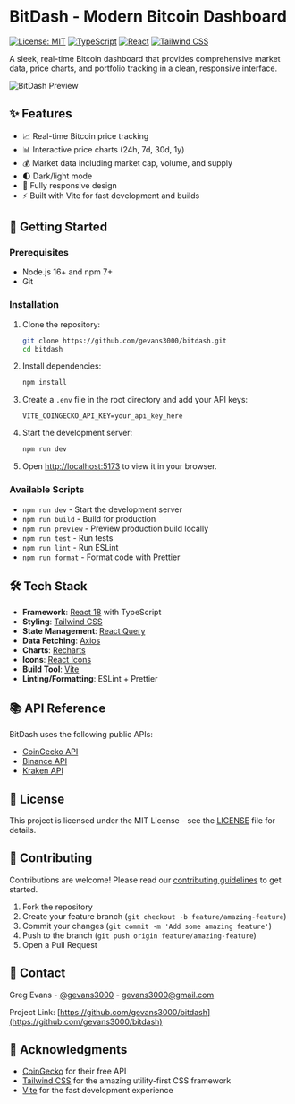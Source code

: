 # BitDash - Modern Bitcoin Dashboard

[![License: MIT](https://img.shields.io/badge/License-MIT-yellow.svg)](https://opensource.org/licenses/MIT)
[![TypeScript](https://img.shields.io/badge/TypeScript-007ACC?style=flat&logo=typescript&logoColor=white)](https://www.typescriptlang.org/)
[![React](https://img.shields.io/badge/React-20232A?style=flat&logo=react&logoColor=61DAFB)](https://reactjs.org/)
[![Tailwind CSS](https://img.shields.io/badge/Tailwind_CSS-38B2AC?style=flat&logo=tailwind-css&logoColor=white)](https://tailwindcss.com/)

A sleek, real-time Bitcoin dashboard that provides comprehensive market data, price charts, and portfolio tracking in a clean, responsive interface.

![BitDash Preview](public/bitdash-preview.png)

## ✨ Features

- 📈 Real-time Bitcoin price tracking
- 📊 Interactive price charts (24h, 7d, 30d, 1y)
- 💰 Market data including market cap, volume, and supply
- 🌓 Dark/light mode
- 📱 Fully responsive design
- ⚡ Built with Vite for fast development and builds

## 🚀 Getting Started

### Prerequisites

- Node.js 16+ and npm 7+
- Git

### Installation

1. Clone the repository:
   ```bash
   git clone https://github.com/gevans3000/bitdash.git
   cd bitdash
   ```

2. Install dependencies:
   ```bash
   npm install
   ```

3. Create a `.env` file in the root directory and add your API keys:
   ```env
   VITE_COINGECKO_API_KEY=your_api_key_here
   ```

4. Start the development server:
   ```bash
   npm run dev
   ```

5. Open [http://localhost:5173](http://localhost:5173) to view it in your browser.

### Available Scripts

- `npm run dev` - Start the development server
- `npm run build` - Build for production
- `npm run preview` - Preview production build locally
- `npm run test` - Run tests
- `npm run lint` - Run ESLint
- `npm run format` - Format code with Prettier

## 🛠 Tech Stack

- **Framework**: [React 18](https://reactjs.org/) with TypeScript
- **Styling**: [Tailwind CSS](https://tailwindcss.com/)
- **State Management**: [React Query](https://tanstack.com/query/latest)
- **Data Fetching**: [Axios](https://axios-http.com/)
- **Charts**: [Recharts](https://recharts.org/)
- **Icons**: [React Icons](https://react-icons.github.io/react-icons/)
- **Build Tool**: [Vite](https://vitejs.dev/)
- **Linting/Formatting**: ESLint + Prettier

## 📚 API Reference

BitDash uses the following public APIs:

- [CoinGecko API](https://www.coingecko.com/en/api)
- [Binance API](https://binance-docs.github.io/apidocs/)
- [Kraken API](https://docs.kraken.com/rest/)

## 📄 License

This project is licensed under the MIT License - see the [LICENSE](LICENSE) file for details.

## 🤝 Contributing

Contributions are welcome! Please read our [contributing guidelines](CONTRIBUTING.md) to get started.

1. Fork the repository
2. Create your feature branch (`git checkout -b feature/amazing-feature`)
3. Commit your changes (`git commit -m 'Add some amazing feature'`)
4. Push to the branch (`git push origin feature/amazing-feature`)
5. Open a Pull Request

## 📧 Contact

Greg Evans - [@gevans3000](https://twitter.com/gevans3000) - gevans3000@gmail.com

Project Link: [https://github.com/gevans3000/bitdash](https://github.com/gevans3000/bitdash)

## 🙏 Acknowledgments

- [CoinGecko](https://www.coingecko.com/) for their free API
- [Tailwind CSS](https://tailwindcss.com/) for the amazing utility-first CSS framework
- [Vite](https://vitejs.dev/) for the fast development experience
